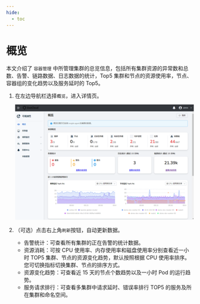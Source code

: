 ```yaml
---
hide:
  - toc
---
```


# 概览

本文介绍了 `容器管理` 中所管理集群的总览信息，包括所有集群资源的异常数和总数、告警、链路数据、日志数据的统计，Top5 集群和节点的资源使用率，节点、容器组的变化趋势以及服务延时的 Top5。

1. 在左边导航栏选择`概览`，进入详情页。

    ![](../images/overview01.png)

2. （可选）点击右上角`刷新`按钮，自动更新数据。

    - 告警统计：可查看所有集群的正在告警的统计数据。
    - 资源消耗：可按 CPU 使用率、内存使用率和磁盘使用率分别查看近一小时 TOP5 集群、节点的资源变化趋势，默认按照根据 CPU 使用率排序。您可切换指标切换集群、节点的排序方式。
    -  资源变化趋势：可查看近 15 天的节点个数趋势以及一小时 Pod 的运行趋势。
    - 服务请求排行：可查看多集群中请求延时、错误率排行 TOP5 的服务及所在集群和命名空间。
